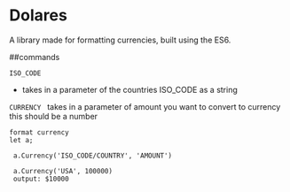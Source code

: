 # Dolares 

 A library made for formatting currencies, built using the ES6. 
 
 
 ##commands 
 
 ```ISO_CODE ```
 - takes in a parameter of the countries ISO_CODE as a string 
 
 
  ```CURRENCY ```
 takes in a parameter of amount you want to convert to currency this should be a number 

 
 ```
 format currency 
 let a;
 
  a.Currency('ISO_CODE/COUNTRY', 'AMOUNT')
  
  a.Currency('USA', 100000)
  output: $10000
  
  
```
